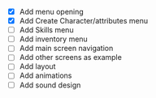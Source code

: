 - [x] Add menu opening
- [x] Add Create Character/attributes menu
- [ ] Add Skills menu
- [ ] Add inventory menu
- [ ] Add main screen navigation
- [ ] Add other screens as example
- [ ] Add layout
- [ ] Add animations
- [ ] Add sound design

